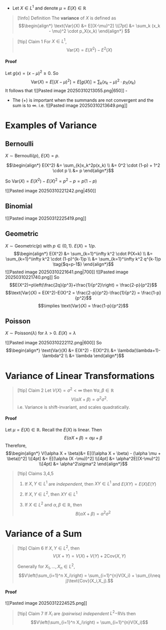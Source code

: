 
- Let $X \in L^1$ and denote $\mu = E(X) \in \mathbb{R}$ 

> [!info] Definition
> The **variance** of $X$ is defined as 
> $$\begin{align*} \text{Var}(X) &= E[(X-\mu)^2] \\[7pt]
> &= \sum_k (x_k - \mu)^2 \cdot p_X(x_k)
\end{align*} $$

>[!tip] Claim 1
>For $X \in L^1$,
>$$\text{Var}(X) = E(X^2) - E^2(X)$$
#### Proof
Let $g(x) = (x-\mu)^2 \geq 0$. So
$$\text{Var}(X) = E[(X-\mu)^2] = E[g(X)] = \sum_k (x_k-\mu)^2\cdot p_X(x_k)$$
It follows that 
![[Pasted image 20250310213055.png|650]]
$\square$ 

- The $(+)$ is important when the summands are not convergent and the sum is to $\infty$. i.e.
![[Pasted image 20250310213649.png]]


# Examples of Variance
## Bernoulli
$X \sim \text{Bernoulli}(p)$, $E(X) = p$.

$$\begin{align*}
E(X^2) &= \sum_{k}x_k^2p(x_k) \\
&= 0^2 \cdot (1-p) + 1^2 \cdot p \\
&= p
\end{align*}$$

So $\text{Var}(X) = E(X^2) - E(X)^2 = p^2 - p = p(1-p)$

![[Pasted image 20250310221242.png|450]]


## Binomial
![[Pasted image 20250312225419.png]]

## Geometric

$X \sim \text{Geometric}(p)$ with $p \in (0,1)$. $E(X) = 1/p$.
$$\begin{align*}
E(X^2) &= \sum_{k=1}^\infty k^2 \cdot P(X=k) \\
&=  \sum_{k=1}^\infty k^2 \cdot (1-p)^{k-1}p \\
&=  \sum_{k=1}^\infty k^2 q^{k-1}p \tag{$q=p-1$}
\end{align*}$$
![[Pasted image 20250310221641.png|700]]
![[Pasted image 20250310221740.png]]
So 
$$E(X^2)=p\left(\frac{2q}{p^3}+\frac{1}{p^2}\right) = \frac{2-p}{p^2}$$
$$\text{Var}(X) = E(X^2)-E(X)^2 = \frac{2-p}{p^2}-\frac{1}{p^2} = \frac{1-p}{p^2}$$
$$\implies \text{Var}(X) = \frac{1-p}{p^2}$$

## Poisson
$X \sim \text{Poisson}(\lambda)$ for $\lambda >0$. $E(X) = \lambda$

![[Pasted image 20250310222112.png|600]]
So
$$\begin{align*}
\text{Var}(X) &= E(X^2) - E(X)^2\\
&= \lambda(\lambda+1)- \lambda^2 \\
&= \lambda
\end{align*}$$


# Variance of Linear Transformations

>[!tip] Claim 2
>Let $V(X) = \sigma^2 < \infty$ then $\forall \alpha,\beta \in \mathbb{R}$
>$$V(\alpha X + \beta) = \alpha^2 \sigma^2.$$
>i.e. Variance is shift-invariant, and scales quadratically.
#### Proof
Let $\mu = E(X) \in \mathbb{R}$. Recall the $E(X)$ is linear. Then 
$$E(\alpha X + \beta) = \alpha \mu + \beta$$
Therefore,
$$\begin{align*}
V(\alpha X + \beta)&= E[((\alpha X + \beta) - (\alpha \mu + \beta))^2] \\[4pt]
&= E[(\alpha (X -\mu))^2] \\[4pt]
&= \alpha^2E[(X-\mu)^2] \\[4pt]
	&= \alpha^2\sigma^2
\end{align*}$$
>[!tip] Claims 3,4,5
>1. If $X,Y \in L^1$ are *independent*, then $XY \in L^1$ and $E(XY) = E(X)E(Y)$
>
>1. If $X,Y \in L^2$, then $XY \in L^1$
>   
>5. If $X \in L^2$ and $\alpha,\beta \in \mathbb{R}$, then
>$$B(\alpha X + \beta) = \alpha^2 \sigma^2$$



# Variance of a Sum

>[!tip] Claim 6
>If $X,Y \in L^2$, then 
>$$V(X+Y) = V(X) + V(Y) + 2 \text{Cov}(X,Y)$$
>
>Generally for $X_1,...,X_n \in L^2$,
>$$V\left(\sum_{i=1}^n X_i\right) = \sum_{i=1}^{n}V(X_i) + \sum_{i\neq j}\text{Cov}(X_i,X_j).$$
#### Proof
![[Pasted image 20250312224525.png]]

>[!tip] Claim 7 
>If $X_i$ are *(pairwise) independent* $L^2-$RVs then
>$$V\left(\sum_{i=1}^n X_i\right) = \sum_{i=1}^{n}V(X_i)$$


